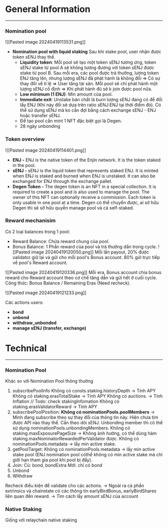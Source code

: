 
# General Information
---
### Nomination pool
![[Pasted image 20240419113531.png]]
- **Nomination pool with liquid staking** Sau khi stake pool, user nhận được token sENJ thay thế.
    - **Liquidity token**: Mỗi pool sẽ tạo một token sENJ tương ứng, token sENJ stake từ pool A sẽ không tương đương với token sENJ được stake từ pool B. Sau mỗi era, các pool được trả thưởng, lượng token ENJ tăng lên, nhưng lượng sENJ đã phát hành là không đổi ⇒ Có sự thay đổi về tỉ lệ ⇒ User tăng tài sản. Mỗi pool sẽ chỉ phát hành một lượng sENJ cố định ⇒ Khi phát hành đủ sẽ k join được pool nữa.
    - **Low minimum (1 ENJ)**: Min amount của pool.
    - **Immediate exit**: Unstake bản chất là burn lượng sENJ đang có để đổi lấy ENJ (Khi này đổi sẽ dựa trên ratio sENJ:ENJ tại thời điểm đó). Có thể sử dụng sENJ mà ko cần đợi bằng cách exchange sENJ - ENJ hoặc transfer sENJ.
    - Để tạo pool cần mint 1 NFT đặc biệt gọi là Degen.
	- 28 ngày unbonding

### Token overview
![[Pasted image 20240419114401.png]]
- **ENJ -** ENJ is the native token of the Enjin network. It is the token staked in the pool.
- **sENJ -** sENJ is the liquid token that represents staked ENJ. It is minted when ENJ is staked and burned when ENJ is unstaked. It can also be exchanged for ENJ through the exchange pallet.
- **Degen Token -** The degen token is an NFT in a special collection. It is required to create a pool and is also used to manage the pool. The owner of this NFT can optionally receive a commission. Each token is only usable in one pool at a time. Degen có thể chuyển được, ai sở hữu Degen thì sẽ sỡ hữu quyền manage pool và cả self-staked.

### Reward mechanisim
Có 2 loại balances trong 1 pool:
- Reward Balance: Chứa reward chung của pool.
- Bonus Balance: 1 Phần reward của pool và trả thưởng dần trong cycle.
![[Pasted image 20240419120050.png]]
Mỗi lần payout, 20% được validator giữ lại và gửi cho mỗi pool's Bonus account. 80% gửi trực tiếp về pool's Reward account.

![[Pasted image 20240419120336.png]]
Mỗi era, Bonus account chia bonus reward cho Reward account theo cơ chế tăng dần và gửi hết ở cuối cycle.
Công thức: Bonus Balance / Remaining Eras (Need recheck).

![[Pasted image 20240419121233.png]]

Các actions users:
- **bond**
- **unbond**
- **withdraw_unbonded**
- **manage sENJ (transfer, exchange)**
# Technical
---
### Nomination Pool
Khác so với Nomination Pool thông thường
1. subscribePoolInfo
	Không có consts.staking.historyDepth -> Tính APY
	Không có staking.erasTotalStake -> Tính APY
	Không có auctions. -> Tính Inflation // Todo: check stakingInfomation
	Không có staking.erasValidatorReward -> Tính APY
2. subscribePoolPosition:
	**Không có nominationPools.poolMembers** -> Mình đang subscribe theo sự thay đổi của thông tin này. Hiện chưa tìm được API nào thay thế. Cần theo dõi sENJ.
	Unbonding member thì có thể sử dụng nominationPools.unbondingMembers.
	Không có staking.maxExposurePageSize -> Không ảnh hưởng, có thể dùng hàm staking.maxNominatorRewardedPerValidator được.
	Không có nominationPools.metadata -> lấy min active stake.
3. getPoolTarget:
	Không có nominationPools.metadata -> lấy min active stake pool (ENJ nomination pool cóthể không có min active stake mà chỉ giới hạn tham gia pool khi pool bị đầy).
4. Join:
	Cũ: bond, bondExtra
	Mới: chỉ có bond
5. Unbond
6. Withdraw

Recheck điều kiện để validate cho các actions.
-> Ngoài ra cả phần extrinsics và chainstate có các thông tin earlyBirdBonus, earlyBirdShares liên quan đến reward.
-> Tìm cách lấy amount sENJ của account
### Native Staking
Giống với relaychain native staking
